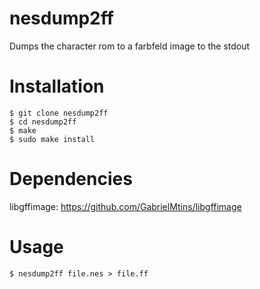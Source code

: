 # nesdump2ff

Dumps the character rom to a farbfeld image to the stdout

# Installation

```
$ git clone nesdump2ff
$ cd nesdump2ff
$ make
$ sudo make install
```

# Dependencies

libgffimage: https://github.com/GabrielMtins/libgffimage

# Usage

```
$ nesdump2ff file.nes > file.ff
```
